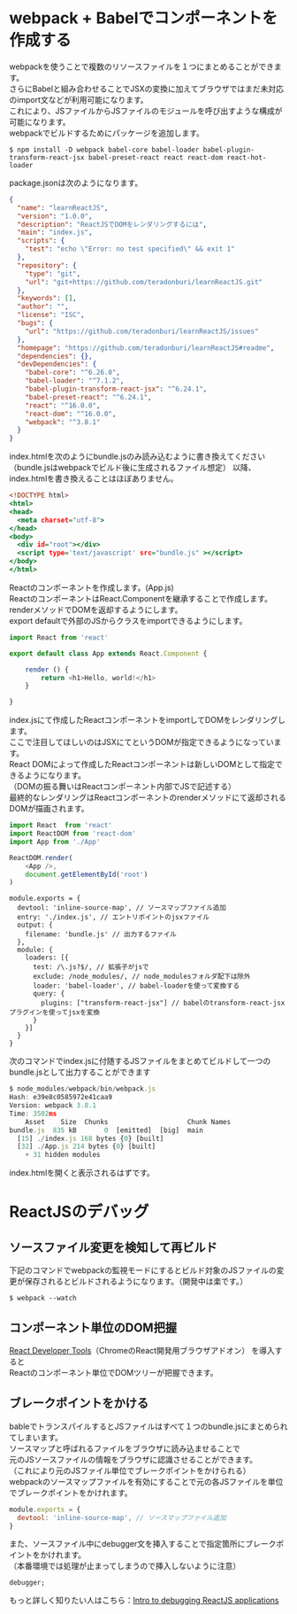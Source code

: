 # webpack + Babelでコンポーネントを作成する

webpackを使うことで複数のリソースファイルを１つにまとめることができます。  
さらにBabelと組み合わせることでJSXの変換に加えてブラウザではまだ未対応のimport文などが利用可能になります。  
これにより、JSファイルからJSファイルのモジュールを呼び出すような構成が可能になります。  
webpackでビルドするためにパッケージを追加します。  

```
$ npm install -D webpack babel-core babel-loader babel-plugin-transform-react-jsx babel-preset-react react react-dom react-hot-loader
```

package.jsonは次のようになります。

```package.json
{
  "name": "learnReactJS",
  "version": "1.0.0",
  "description": "ReactJSでDOMをレンダリングするには",
  "main": "index.js",
  "scripts": {
    "test": "echo \"Error: no test specified\" && exit 1"
  },
  "repository": {
    "type": "git",
    "url": "git+https://github.com/teradonburi/learnReactJS.git"
  },
  "keywords": [],
  "author": "",
  "license": "ISC",
  "bugs": {
    "url": "https://github.com/teradonburi/learnReactJS/issues"
  },
  "homepage": "https://github.com/teradonburi/learnReactJS#readme",
  "dependencies": {},
  "devDependencies": {
    "babel-core": "^6.26.0",
    "babel-loader": "^7.1.2",
    "babel-plugin-transform-react-jsx": "^6.24.1",
    "babel-preset-react": "^6.24.1",
    "react": "^16.0.0",
    "react-dom": "^16.0.0",
    "webpack": "^3.8.1"
  }
}
```

index.htmlを次のようにbundle.jsのみ読み込むように書き換えてください
（bundle.jsはwebpackでビルド後に生成されるファイル想定）
以降、index.htmlを書き換えることはほぼありません。

```index.html
<!DOCTYPE html>
<html>
<head>
  <meta charset="utf-8">
</head>
<body>
  <div id="root"></div>
  <script type='text/javascript' src="bundle.js" ></script>
</body>
</html>
```

Reactのコンポーネントを作成します。(App.js)  
ReactのコンポーネントはReact.Componentを継承することで作成します。  
renderメソッドでDOMを返却するようにします。  
export defaultで外部のJSからクラスをimportできるようにします。  

```App.js
import React from 'react'

export default class App extends React.Component {

    render () {
        return <h1>Hello, world!</h1>
    }

}
```

index.jsにて作成したReactコンポーネントをimportしてDOMをレンダリングします。  
ここで注目してほしいのはJSXにて<App />というDOMが指定できるようになっています。  
React DOMによって作成したReactコンポーネントは新しいDOMとして指定できるようになります。  
（DOMの振る舞いはReactコンポーネント内部でJSで記述する）  
最終的なレンダリングはReactコンポーネントのrenderメソッドにて返却されるDOMが描画されます。  

```index.js
import React  from 'react'
import ReactDOM from 'react-dom'
import App from './App'

ReactDOM.render(
    <App />,
    document.getElementById('root')
)
```


```
module.exports = {
  devtool: 'inline-source-map', // ソースマップファイル追加 
  entry: './index.js', // エントリポイントのjsxファイル
  output: {
    filename: 'bundle.js' // 出力するファイル
  },
  module: {
    loaders: [{
      test: /\.js?$/, // 拡張子がjsで
      exclude: /node_modules/, // node_modulesフォルダ配下は除外
      loader: 'babel-loader', // babel-loaderを使って変換する
      query: {
        plugins: ["transform-react-jsx"] // babelのtransform-react-jsxプラグインを使ってjsxを変換
      }
    }]
  }
}
```

次のコマンドでindex.jsに付随するJSファイルをまとめてビルドして一つのbundle.jsとして出力することができます

```webpack.config.js
$ node_modules/webpack/bin/webpack.js 
Hash: e39e8c0585972e41caa9
Version: webpack 3.8.1
Time: 3502ms
    Asset    Size  Chunks                    Chunk Names
bundle.js  835 kB       0  [emitted]  [big]  main
  [15] ./index.js 168 bytes {0} [built]
  [32] ./App.js 214 bytes {0} [built]
    + 31 hidden modules
```

index.htmlを開くと表示されるはずです。

# ReactJSのデバッグ

## ソースファイル変更を検知して再ビルド

下記のコマンドでwebpackの監視モードにするとビルド対象のJSファイルの変更が保存されるとビルドされるようになります。（開発中は楽です。）

```
$ webpack --watch
```

## コンポーネント単位のDOM把握

[React Developer Tools](https://chrome.google.com/webstore/detail/react-developer-tools/fmkadmapgofadopljbjfkapdkoienihi?hl=ja)（ChromeのReact開発用ブラウザアドオン）
を導入すると  
Reactのコンポーネント単位でDOMツリーが把握できます。  

## ブレークポイントをかける
  
bableでトランスパイルするとJSファイルはすべて１つのbundle.jsにまとめられてしまいます。  
ソースマップと呼ばれるファイルをブラウザに読み込ませることで  
元のJSソースファイルの情報をブラウザに認識させることができます。  
（これにより元のJSファイル単位でブレークポイントをかけられる）  
webpackのソースマップファイルを有効にすることで元の各JSファイルを単位でブレークポイントをかけれます。

```webpack.config.js
module.exports = {
  devtool: 'inline-source-map', // ソースマップファイル追加 
}
```

また、ソースファイル中にdebugger文を挿入することで指定箇所にブレークポイントをかけれます。  
（本番環境では処理が止まってしまうので挿入しないように注意）  

```
debugger;
```


もっと詳しく知りたい人はこちら：[Intro to debugging ReactJS applications](https://medium.com/@baphemot/intro-to-debugging-reactjs-applications-67cf7a50b3dd)